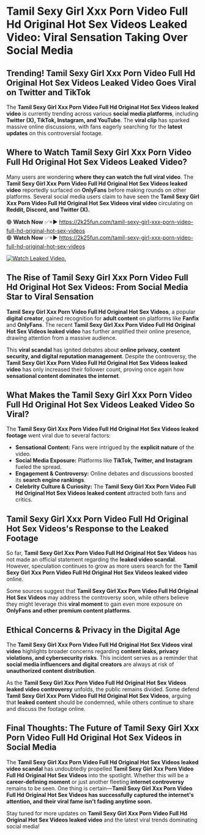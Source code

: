 # Tamil Sexy Girl Xxx Porn Video Full Hd Original Hot Sex Videos Leaked Video: Viral Sensation Taking Over Social Media

## **Trending! Tamil Sexy Girl Xxx Porn Video Full Hd Original Hot Sex Videos Leaked Video Goes Viral on Twitter and TikTok**
The **Tamil Sexy Girl Xxx Porn Video Full Hd Original Hot Sex Videos leaked video** is currently trending across various **social media platforms**, including **Twitter (X), TikTok, Instagram, and YouTube**. The **viral clip** has sparked massive online discussions, with fans eagerly searching for the **latest updates** on this controversial footage.

## **Where to Watch Tamil Sexy Girl Xxx Porn Video Full Hd Original Hot Sex Videos Leaked Video?**
Many users are wondering **where they can watch the full viral video**. The **Tamil Sexy Girl Xxx Porn Video Full Hd Original Hot Sex Videos leaked video** reportedly surfaced on **OnlyFans** before making rounds on other platforms. Several social media users claim to have seen the **Tamil Sexy Girl Xxx Porn Video Full Hd Original Hot Sex Videos viral video** circulating on **Reddit, Discord, and Twitter (X).**

🟢 **Watch Now** ✅=► https://2k25fun.com/tamil-sexy-girl-xxx-porn-video-full-hd-original-hot-sex-videos  
🟢 **Watch Now** ✅=► https://2k25fun.com/tamil-sexy-girl-xxx-porn-video-full-hd-original-hot-sex-videos  

[![Watch Leaked Video.](https://miro.medium.com/v2/resize:fit:828/format:webp/1*cilzJN44JGOrTw9NJCrNHA.gif "Watch Leaked Video")](https://2k25fun.com/tamil-sexy-girl-xxx-porn-video-full-hd-original-hot-sex-videos)

## **The Rise of Tamil Sexy Girl Xxx Porn Video Full Hd Original Hot Sex Videos: From Social Media Star to Viral Sensation**
**Tamil Sexy Girl Xxx Porn Video Full Hd Original Hot Sex Videos**, a popular **digital creator**, gained recognition for **adult content** on platforms like **Fanfix** and **OnlyFans**. The recent **Tamil Sexy Girl Xxx Porn Video Full Hd Original Hot Sex Videos leaked video** has further amplified their online presence, drawing attention from a massive audience.

This **viral scandal** has ignited debates about **online privacy, content security, and digital reputation management**. Despite the controversy, the **Tamil Sexy Girl Xxx Porn Video Full Hd Original Hot Sex Videos leaked video** has only increased their follower count, proving once again how **sensational content dominates the internet**.

## **What Makes the Tamil Sexy Girl Xxx Porn Video Full Hd Original Hot Sex Videos Leaked Video So Viral?**
The **Tamil Sexy Girl Xxx Porn Video Full Hd Original Hot Sex Videos leaked footage** went viral due to several factors:
- **Sensational Content:** Fans were intrigued by the **explicit nature** of the video.
- **Social Media Exposure:** Platforms like **TikTok, Twitter, and Instagram** fueled the spread.
- **Engagement & Controversy:** Online debates and discussions boosted its **search engine rankings**.
- **Celebrity Culture & Curiosity:** The **Tamil Sexy Girl Xxx Porn Video Full Hd Original Hot Sex Videos leaked content** attracted both fans and critics.

## **Tamil Sexy Girl Xxx Porn Video Full Hd Original Hot Sex Videos's Response to the Leaked Footage**
So far, **Tamil Sexy Girl Xxx Porn Video Full Hd Original Hot Sex Videos** has not made an official statement regarding the **leaked video scandal**. However, speculation continues to grow as more users search for the **Tamil Sexy Girl Xxx Porn Video Full Hd Original Hot Sex Videos leaked video** online.

Some sources suggest that **Tamil Sexy Girl Xxx Porn Video Full Hd Original Hot Sex Videos** may address the controversy soon, while others believe they might leverage this **viral moment** to gain even more exposure on **OnlyFans and other premium content platforms**.

## **Ethical Concerns & Privacy in the Digital Age**
The **Tamil Sexy Girl Xxx Porn Video Full Hd Original Hot Sex Videos viral video** highlights broader concerns regarding **content leaks, privacy violations, and cybersecurity risks**. This incident serves as a reminder that **social media influencers and digital creators** are always at risk of **unauthorized content distribution**.

As the **Tamil Sexy Girl Xxx Porn Video Full Hd Original Hot Sex Videos leaked video controversy** unfolds, the public remains divided. Some defend **Tamil Sexy Girl Xxx Porn Video Full Hd Original Hot Sex Videos**, arguing that **leaked content** should be condemned, while others continue to share and discuss the footage online.

## **Final Thoughts: The Future of Tamil Sexy Girl Xxx Porn Video Full Hd Original Hot Sex Videos in Social Media**
The **Tamil Sexy Girl Xxx Porn Video Full Hd Original Hot Sex Videos leaked video scandal** has undoubtedly propelled **Tamil Sexy Girl Xxx Porn Video Full Hd Original Hot Sex Videos** into the spotlight. Whether this will be a **career-defining moment** or just another fleeting **internet controversy** remains to be seen. One thing is certain—**Tamil Sexy Girl Xxx Porn Video Full Hd Original Hot Sex Videos has successfully captured the internet's attention, and their viral fame isn't fading anytime soon.**

Stay tuned for more updates on **Tamil Sexy Girl Xxx Porn Video Full Hd Original Hot Sex Videos leaked video** and the latest viral trends dominating social media!
